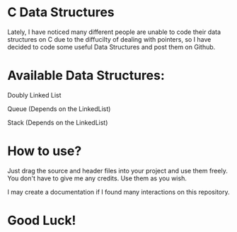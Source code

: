 # C Data Structures


Lately, I have noticed many different people are unable to code their data structures on C due to the diffucilty of dealing with pointers, so I have decided to code some useful Data Structures and post them on Github.


# Available Data Structures:

Doubly Linked List

Queue (Depends on the LinkedList)

Stack (Depends on the LinkedList)




# How to use?

Just drag the source and header files into your project and use them freely. You don't have to give me any credits. Use them as you wish.


I may create a documentation if I found many interactions on this repository.



# Good Luck!
